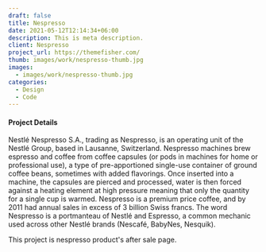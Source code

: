 ```yaml
---
draft: false
title: Nespresso
date: 2021-05-12T12:14:34+06:00
description: This is meta description.
client: Nespresso
project_url: https://themefisher.com/
thumb: images/work/nespresso-thumb.jpg
images:
  - images/work/nespresso-thumb.jpg
categories:
  - Design
  - Code
---
```


#### Project Details

Nestlé Nespresso S.A., trading as Nespresso, is an operating unit of the Nestlé Group, based in Lausanne, Switzerland. Nespresso machines brew espresso and coffee from coffee capsules (or pods in machines for home or professional use), a type of pre-apportioned single-use container of ground coffee beans, sometimes with added flavorings. Once inserted into a machine, the capsules are pierced and processed, water is then forced against a heating element at high pressure meaning that only the quantity for a single cup is warmed. Nespresso is a premium price coffee, and by 2011 had annual sales in excess of 3 billion Swiss francs. The word Nespresso is a portmanteau of Nestlé and Espresso, a common mechanic used across other Nestlé brands (Nescafé, BabyNes, Nesquik).

This project is nespresso product's after sale page.

